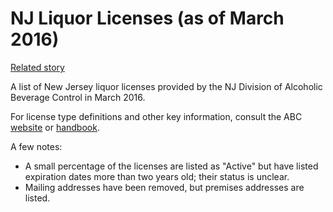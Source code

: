 # NJ Liquor Licenses (as of March 2016)

[Related story](http://www.wnyc.org/story/njs-liquor-laws-were-set-very-different-population/)

A list of New Jersey liquor licenses provided by the NJ Division of Alcoholic Beverage Control in March 2016.

For license type definitions and other key information, consult the ABC [website](http://www.nj.gov/lps/abc/index.html) or [handbook](http://www.nj.gov/oag/abc/downloads/abchandbook02.pdf).

A few notes:
* A small percentage of the licenses are listed as "Active" but have listed expiration dates more than two years old; their status is unclear.
* Mailing addresses have been removed, but premises addresses are listed.
